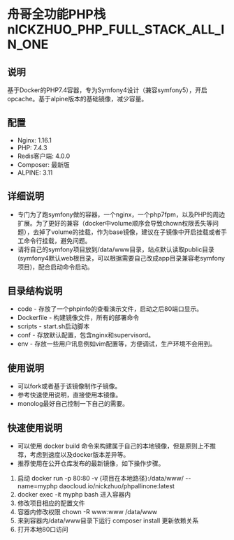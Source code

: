 # 舟哥全功能PHP栈 nICKZHUO_PHP_FULL_STACK_ALL_IN_ONE
## 说明
基于Docker的PHP7.4容器，专为Symfony4设计（兼容symfony5），开启opcache。基于alpine版本的基础镜像，减少容量。

## 配置
* Nginx: 1.16.1
* PHP: 7.4.3
* Redis客户端: 4.0.0
* Composer: 最新版
* ALPINE: 3.11

## 详细说明
* 专门为了跑symfony做的容器，一个nginx，一个php7fpm，以及PHP的周边扩展。为了更好的兼容（docker中volume顺序会导致chown权限丢失等问题），去掉了volume的挂载，作为base镜像，建议在子镜像中开启挂载或者手工命令行挂载，避免问题。
* 请将自己的symfony项目放到/data/www目录，站点默认读取public目录(symfony4默认web根目录，可以根据需要自己改成app目录兼容老symfony项目)，配合启动命令启动。

## 目录结构说明
* code - 存放了一个phpinfo的查看演示文件，启动之后80端口显示。
* Dockerfile - 构建镜像文件，所有的部署命令
* scripts - start.sh启动脚本
* conf - 存放默认配置，包含nginx和supervisord。
* env - 存放一些用户讯息例如vim配置等，方便调试，生产环境不会用到。

## 使用说明
* 可以fork或者基于该镜像制作子镜像。
* 参考快速使用说明，直接使用本镜像。
* monolog最好自己控制一下自己的需要。

## 快速使用说明
* 可以使用 docker build 命令来构建属于自己的本地镜像，但是原则上不推荐，考虑到速度以及docker版本差异等。
* 推荐使用在公开仓库发布的最新镜像，如下操作步骤。
1. 启动 docker run -p 80:80 -v {项目在本地路径}:/data/www/ --name=myphp daocloud.io/nickzhuo/phpallinone:latest 
2. docker exec -it myphp bash 进入容器内
3. 修改项目相应的配置文件
4. 容器内修改权限 chown -R www:www /data/www
5. 来到容器内/data/www目录下运行 composer install 更新依赖关系
6. 打开本地80口访问